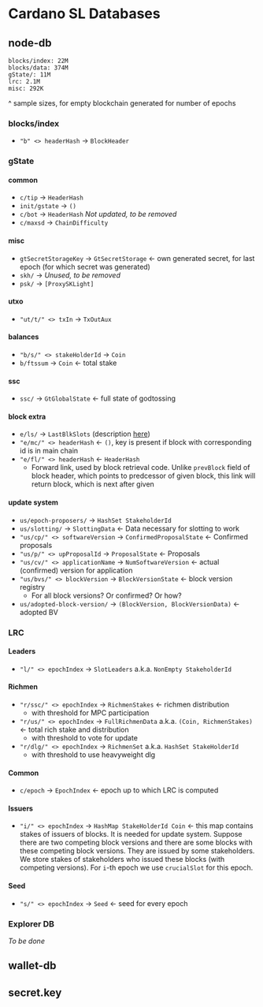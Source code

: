 # Cardano SL Databases

## node-db

```
blocks/index: 22M
blocks/data: 374M
gState/: 11M
lrc: 2.1M
misc: 292K
```

^ sample sizes, for empty blockchain generated for number of epochs

### blocks/index

* `"b" <> headerHash` -> `BlockHeader`

### gState

#### common

* `c/tip` -> `HeaderHash`
* `init/gstate` -> `()`
* `c/bot` -> `HeaderHash` *Not updated, to be removed*
* `c/maxsd` -> `ChainDifficulty`

#### misc

* `gtSecretStorageKey` -> `GtSecretStorage` <- own generated secret, for last epoch (for which secret was generated)
* `skh/` -> *Unused, to be removed*
* `psk/` -> `[ProxySKLight]`

#### utxo

* `"ut/t/" <> txIn` -> `TxOutAux`

#### balances

* `"b/s/" <> stakeHolderId` -> `Coin`
* `b/ftssum` -> `Coin` <- total stake

#### ssc

* `ssc/` -> `GtGlobalState` <- full state of godtossing

#### block extra

* `e/ls/` -> `LastBlkSlots` (description [here](https://github.com/input-output-hk/cardano-sl/blob/ac1ec4740865dffb615ce51081b7920af18576b7/node/src/Pos/Block/Slog/Types.hs#L22))
* `"e/mc/" <> headerHash` <- `()`, key is present if block with corresponding id is in main chain
* `"e/fl/" <> headerHash` <- `HeaderHash`
   * Forward link, used by block retrieval code. Unlike `prevBlock` field of block header, which points to predcessor of given block, this link will return block, which is next after given

#### update system

* `us/epoch-proposers/` -> `HashSet StakeholderId`
* `us/slotting/` -> `SlottingData` <- Data necessary for slotting to work
* `"us/cp/" <> softwareVersion` -> `ConfirmedProposalState` <- Confirmed proposals
* `"us/p/" <> upProposalId` -> `ProposalState` <- Proposals
* `"us/cv/" <> applicationName` -> `NumSoftwareVersion` <- actual (confirmed) version for application
* `"us/bvs/" <> blockVersion` -> `BlockVersionState` <- block version registry
   * For all block versions? Or confirmed? Or how?
* `us/adopted-block-version/` -> `(BlockVersion, BlockVersionData)` <- adopted BV

### LRC

#### Leaders

* `"l/" <> epochIndex` -> `SlotLeaders` a.k.a. `NonEmpty StakeholderId`

#### Richmen

* `"r/ssc/" <> epochIndex` -> `RichmenStakes` <- richmen distribution
   * with threshold for MPC participation
* `"r/us/" <> epochIndex` -> `FullRichmenData` a.k.a. `(Coin, RichmenStakes)` <- total rich stake and distribution
   * with threshold to vote for update
* `"r/dlg/" <> epochIndex` -> `RichmenSet` a.k.a. `HashSet StakeHolderId`
   * with threshold to use heavyweight dlg

#### Common

* `c/epoch` -> `EpochIndex` <- epoch up to which LRC is computed

#### Issuers

* `"i/" <> epochIndex` -> `HashMap StakeHolderId Coin` <- this map contains stakes of issuers of blocks. It is needed for update system. Suppose there are two competing block versions and there are some blocks with these competing block versions. They are issued by some stakeholders. We store stakes of stakeholders who issued these blocks (with competing versions). For `i`-th epoch we use `crucialSlot` for this epoch.

#### Seed

* `"s/" <> epochIndex` -> `Seed` <- seed for every epoch

### Explorer DB

*To be done*

## wallet-db

## secret.key
